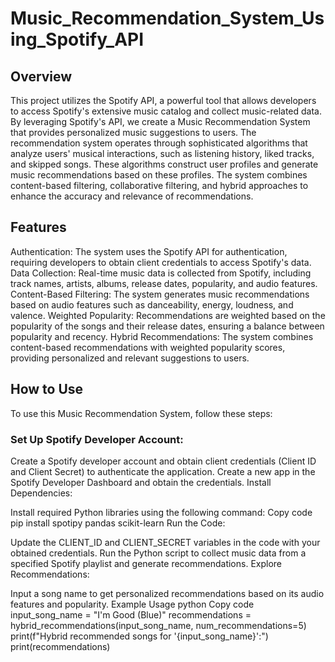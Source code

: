 # Music_Recommendation_System_Using_Spotify_API
## Overview
This project utilizes the Spotify API, a powerful tool that allows developers to access Spotify's extensive music catalog and collect music-related data. By leveraging Spotify's API, we create a Music Recommendation System that provides personalized music suggestions to users.
The recommendation system operates through sophisticated algorithms that analyze users' musical interactions, such as listening history, liked tracks, and skipped songs. These algorithms construct user profiles and generate music recommendations based on these profiles. The system combines content-based filtering, collaborative filtering, and hybrid approaches to enhance the accuracy and relevance of recommendations.

## Features
Authentication: The system uses the Spotify API for authentication, requiring developers to obtain client credentials to access Spotify's data.
Data Collection: Real-time music data is collected from Spotify, including track names, artists, albums, release dates, popularity, and audio features.
Content-Based Filtering: The system generates music recommendations based on audio features such as danceability, energy, loudness, and valence.
Weighted Popularity: Recommendations are weighted based on the popularity of the songs and their release dates, ensuring a balance between popularity and recency.
Hybrid Recommendations: The system combines content-based recommendations with weighted popularity scores, providing personalized and relevant suggestions to users.

## How to Use
To use this Music Recommendation System, follow these steps:

### Set Up Spotify Developer Account:

Create a Spotify developer account and obtain client credentials (Client ID and Client Secret) to authenticate the application.
Create a new app in the Spotify Developer Dashboard and obtain the credentials.
Install Dependencies:

Install required Python libraries using the following command:
Copy code
pip install spotipy pandas scikit-learn
Run the Code:

Update the CLIENT_ID and CLIENT_SECRET variables in the code with your obtained credentials.
Run the Python script to collect music data from a specified Spotify playlist and generate recommendations.
Explore Recommendations:

Input a song name to get personalized recommendations based on its audio features and popularity.
Example Usage
python
Copy code
input_song_name = "I'm Good (Blue)"
recommendations = hybrid_recommendations(input_song_name, num_recommendations=5)
print(f"Hybrid recommended songs for '{input_song_name}':")
print(recommendations)
